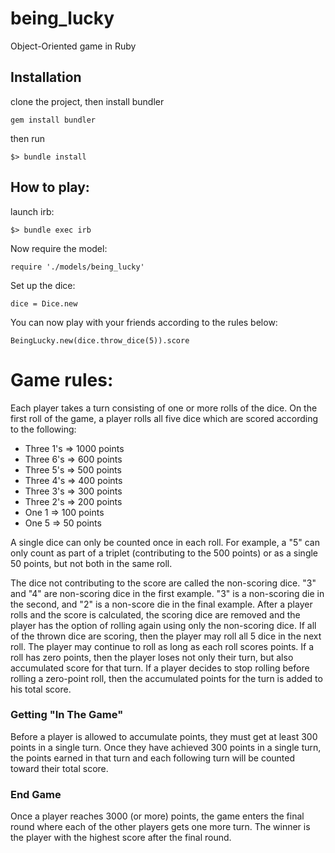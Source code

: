 being_lucky
===========

Object-Oriented game in Ruby

Installation
------------

clone the project, then install bundler
<pre><code>gem install bundler</code></pre>

then run
<pre><code>$> bundle install</code></pre>

How to play:
------------

launch irb:
<pre><code>$> bundle exec irb</code></pre>
Now require the model:
<pre><code>require './models/being_lucky'</code></pre>

Set up the dice:
<pre><code>dice = Dice.new</code></pre>

You can now play with your friends according to the rules below:
<pre><code>BeingLucky.new(dice.throw_dice(5)).score</code></pre>

Game rules:
===========

Each player takes a turn consisting of one or more rolls of the dice.
On the first roll of the game, a player rolls all five dice which are
scored according to the following:

+ Three 1's => 1000 points
+ Three 6's => 600 points
+ Three 5's => 500 points
+ Three 4's => 400 points
+ Three 3's => 300 points
+ Three 2's => 200 points
+ One 1 => 100 points
+ One 5 => 50 points

A single dice can only be counted once in each roll. For example,
a "5" can only count as part of a triplet (contributing to the 500
points) or as a single 50 points, but not both in the same roll.

The dice not contributing to the score are called the non-scoring
dice. "3" and "4" are non-scoring dice in the first example. "3" is
a non-scoring die in the second, and "2" is a non-score die in the
final example.
After a player rolls and the score is calculated, the scoring dice are
removed and the player has the option of rolling again using only the
non-scoring dice. If all of the thrown dice are scoring, then the
player may roll all 5 dice in the next roll.
The player may continue to roll as long as each roll scores points. If
a roll has zero points, then the player loses not only their turn, but
also accumulated score for that turn. If a player decides to stop
rolling before rolling a zero-point roll, then the accumulated points
for the turn is added to his total score.

### Getting "In The Game"
Before a player is allowed to accumulate points, they must get at
least 300 points in a single turn. Once they have achieved 300 points
in a single turn, the points earned in that turn and each following
turn will be counted toward their total score.

### End Game
Once a player reaches 3000 (or more) points, the game enters the final
round where each of the other players gets one more turn. The winner
is the player with the highest score after the final round.

